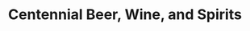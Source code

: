 ---
title: "Centennial Beer, Wine, and Spirits"
url: /roswell/centennial-beer-wine-and-spirits/
shop: alcohol
---